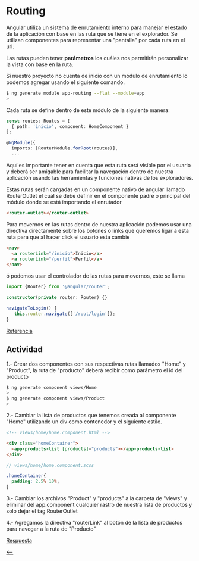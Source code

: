 # Routing

Angular utiliza un sistema de enrutamiento interno para manejar el estado de la aplicación con base en las ruta que se tiene en el explorador. Se utilizan componentes para representar una "pantalla" por cada ruta en el url.

Las rutas pueden tener **parámetros** los cuáles nos permitirán personalizar la vista con base en la ruta.

Si nuestro proyecto no cuenta de inicio con un módulo de enrutamiento lo podemos agregar usando el siguiente comando.

```sh
$ ng generate module app-routing --flat --module=app
>
```

Cada ruta se define dentro de este módulo de la siguiente manera:

```ts
const routes: Routes = [
  { path: 'inicio', component: HomeComponent }
];

@NgModule({
  imports: [RouterModule.forRoot(routes)],
  ...

```

Aquí es importante tener en cuenta que esta ruta será visible por el usuario y deberá ser amigable para facilitar la navegación dentro de nuestra aplicación usando las herramientas y funciones nativas de los exploradores.

Estas rutas serán cargadas en un componente nativo de angular llamado RouterOutlet el cuál se debe definir en el componente padre o principal del módulo donde se está importando el enrutador

```html
<router-outlet></router-outlet>
```

Para movernos en las rutas dentro de nuestra aplicación podemos usar una directiva directamente sobre los botones o links que queremos ligar a esta ruta para que al hacer click el usuario esta cambie

```html
<nav>
  <a routerLink="/inicio">Inicio</a>
  <a routerLink="/perfil">Perfil</a>
</nav>
```

ó podemos usar el controlador de las rutas para movernos, este se llama

```ts
import {Router} from '@angular/router';

constructor(private router: Router) {}

navigateToLogin() {
   this.router.navigate(['/root/login']);
}
```

[Referencia](https://angular.io/tutorial/toh-pt5)

## Actividad

1.- Crear dos componentes con sus respectivas rutas llamados "Home" y "Product", la ruta de "producto" deberá recibir como parámetro el id del producto

```sh
$ ng generate component views/Home
>
$ ng generate component views/Product
>
```

2.- Cambiar la lista de productos que tenemos creada al componente "Home" utilizando un div como contenedor y el siguiente estilo.

```html
<!-- views/home/home.component.html -->

<div class="homeContainer">
  <app-products-list [products]="products"></app-products-list>
</div>
```

```scss
// views/home/home.component.scss

.homeContainer{
  padding: 2.5% 10%;
}
```

3.- Cambiar los archivos "Product" y "products" a la carpeta de "views" y eliminar del app.component cualquier rastro de nuestra lista de productos y solo dejar el tag RouterOutlet

4.- Agregamos la directiva "routerLink" al botón de la lista de productos para navegar a la ruta de "Producto"

[Respuesta](./respuestas/routing.md)

[<--](./README.md)
